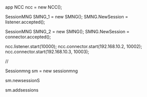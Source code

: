 app
NCC ncc = new NCC();

SessionMNG SMNG_1 = new SMNG();
SMNG.NewSession = listener.accepted();

SessionMNG SMNG_2 = new SMNG();
SMNG.NewSession = connector.accepted();

ncc.listener.start(10000);
ncc.connector.start(192.168.10.2, 10002);
ncc.connector.start(192.168.10.3, 10003);

//

Sessionmng sm = new sessionmng

sm.newsessionS

sm.addsessions
